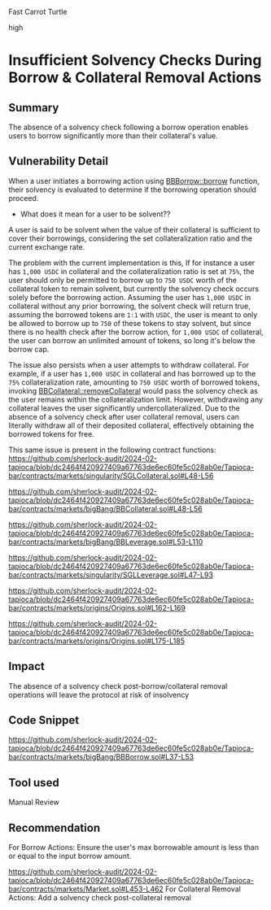 Fast Carrot Turtle

high

# Insufficient Solvency Checks During Borrow & Collateral Removal Actions

## Summary
The absence of a solvency check following a borrow operation enables users to borrow significantly more than their collateral's value.
## Vulnerability Detail
When a user initiates a borrowing action using [BBBorrow::borrow](https://github.com/sherlock-audit/2024-02-tapioca/blob/dc2464f420927409a67763de6ec60fe5c028ab0e/Tapioca-bar/contracts/markets/bigBang/BBBorrow.sol#L37-L53) function, their solvency is evaluated to determine if the borrowing operation should proceed.

+ What does it mean for a user to be solvent??

A user is said to be solvent when the value of their collateral is sufficient to cover their borrowings, considering the set collateralization ratio and the current exchange rate.

The problem with the current implementation is this, If for instance a user has `1,000 USDC` in collateral and the collateralization ratio is set at `75%`, the user should only be permitted to borrow up to `750 USDC` worth of the collateral token to remain solvent, but currently the solvency check occurs solely before the borrowing action. Assuming the user has `1,000 USDC` in collateral without any prior borrowing, the solvent check will return true, assuming the borrowed tokens are `1:1` with `USDC`, the user is meant to only be allowed to borrow up to `750` of these tokens to stay solvent, but since there is no health check after the borrow action, for `1,000 USDC` of collateral, the user can borrow an unlimited amount of tokens, so long it's below the borrow cap.

The issue also persists when a user attempts to withdraw collateral. For example, if a user has `1,000 USDC` in collateral and has borrowed up to the `75%` collateralization rate, amounting to `750 USDC` worth of borrowed tokens, invoking [BBCollateral::removeCollateral](https://github.com/sherlock-audit/2024-02-tapioca/blob/dc2464f420927409a67763de6ec60fe5c028ab0e/Tapioca-bar/contracts/markets/bigBang/BBCollateral.sol#L48-L56) would pass the solvency check as the user remains within the collateralization limit. However, withdrawing any collateral leaves the user significantly undercollateralized. Due to the absence of a solvency check after user collateral removal, users can literally withdraw all of their deposited collateral, effectively obtaining the borrowed tokens for free.

This same issue is present in the following contract functions:
https://github.com/sherlock-audit/2024-02-tapioca/blob/dc2464f420927409a67763de6ec60fe5c028ab0e/Tapioca-bar/contracts/markets/singularity/SGLCollateral.sol#L48-L56

https://github.com/sherlock-audit/2024-02-tapioca/blob/dc2464f420927409a67763de6ec60fe5c028ab0e/Tapioca-bar/contracts/markets/bigBang/BBCollateral.sol#L48-L56

https://github.com/sherlock-audit/2024-02-tapioca/blob/dc2464f420927409a67763de6ec60fe5c028ab0e/Tapioca-bar/contracts/markets/bigBang/BBLeverage.sol#L53-L110

https://github.com/sherlock-audit/2024-02-tapioca/blob/dc2464f420927409a67763de6ec60fe5c028ab0e/Tapioca-bar/contracts/markets/singularity/SGLLeverage.sol#L47-L93

https://github.com/sherlock-audit/2024-02-tapioca/blob/dc2464f420927409a67763de6ec60fe5c028ab0e/Tapioca-bar/contracts/markets/origins/Origins.sol#L162-L169

https://github.com/sherlock-audit/2024-02-tapioca/blob/dc2464f420927409a67763de6ec60fe5c028ab0e/Tapioca-bar/contracts/markets/origins/Origins.sol#L175-L185

## Impact
The absence of a solvency check post-borrow/collateral removal operations will leave the protocol at risk of insolvency
## Code Snippet
https://github.com/sherlock-audit/2024-02-tapioca/blob/dc2464f420927409a67763de6ec60fe5c028ab0e/Tapioca-bar/contracts/markets/bigBang/BBBorrow.sol#L37-L53
## Tool used

Manual Review

## Recommendation
For Borrow Actions: Ensure the user's max borrowable amount is less than or equal to the input borrow amount.

https://github.com/sherlock-audit/2024-02-tapioca/blob/dc2464f420927409a67763de6ec60fe5c028ab0e/Tapioca-bar/contracts/markets/Market.sol#L453-L462
For Collateral Removal Actions: Add a solvency check post-collateral removal
